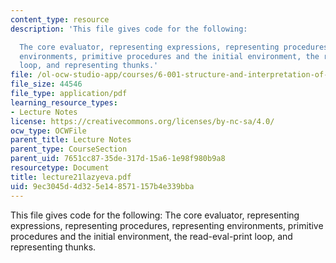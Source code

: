 ```yaml
---
content_type: resource
description: 'This file gives code for the following:

  The core evaluator, representing expressions, representing procedures, representing
  environments, primitive procedures and the initial environment, the read-eval-print
  loop, and representing thunks.'
file: /ol-ocw-studio-app/courses/6-001-structure-and-interpretation-of-computer-programs-spring-2005/9ec3045d4d325e148571157b4e339bba_lecture21lazyeva.pdf
file_size: 44546
file_type: application/pdf
learning_resource_types:
- Lecture Notes
license: https://creativecommons.org/licenses/by-nc-sa/4.0/
ocw_type: OCWFile
parent_title: Lecture Notes
parent_type: CourseSection
parent_uid: 7651cc87-35de-317d-15a6-1e98f980b9a8
resourcetype: Document
title: lecture21lazyeva.pdf
uid: 9ec3045d-4d32-5e14-8571-157b4e339bba
---
```

This file gives code for the following:
The core evaluator, representing expressions, representing procedures, representing environments, primitive procedures and the initial environment, the read-eval-print loop, and representing thunks.